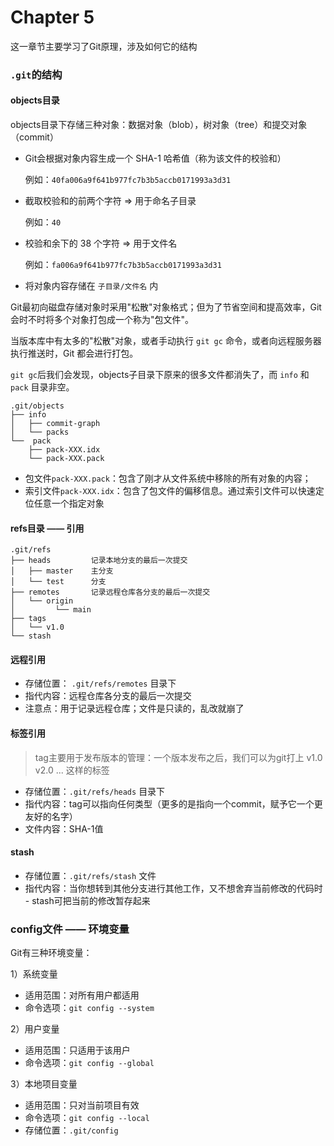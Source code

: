 # Chapter 5

这一章节主要学习了Git原理，涉及如何它的结构

###  `.git`的结构

#### objects目录

objects目录下存储三种对象：数据对象（blob），树对象（tree）和提交对象（commit）

- Git会根据对象内容生成一个 SHA-1 哈希值（称为该文件的校验和）

  例如：`40fa006a9f641b977fc7b3b5accb0171993a3d31`

- 截取校验和的前两个字符 => 用于命名子目录

  例如：`40`

- 校验和余下的 38 个字符 => 用于文件名

  例如：`fa006a9f641b977fc7b3b5accb0171993a3d31`

- 将对象内容存储在 `子目录/文件名` 内

Git最初向磁盘存储对象时采用"松散"对象格式；但为了节省空间和提高效率，Git会时不时将多个对象打包成一个称为"包文件"。

当版本库中有太多的"松散"对象，或者手动执行 `git gc` 命令，或者向远程服务器执行推送时，Git 都会进行打包。

```git gc```后我们会发现，objects子目录下原来的很多文件都消失了，而 `info` 和 `pack` 目录非空。

```
.git/objects
├── info
│   ├── commit-graph
│   └── packs
└──  pack
    ├── pack-XXX.idx
    └── pack-XXX.pack
```

- 包文件`pack-XXX.pack`：包含了刚才从文件系统中移除的所有对象的内容；
- 索引文件`pack-XXX.idx`：包含了包文件的偏移信息。通过索引文件可以快速定位任意一个指定对象

#### refs目录 —— 引用

```
.git/refs
├── heads         记录本地分支的最后一次提交
│   ├── master	  主分支
│   └── test	  分支
├── remotes       记录远程仓库各分支的最后一次提交
│   └── origin
│         └── main
├── tags
│   └── v1.0
└── stash
```

#### 远程引用

- 存储位置： `.git/refs/remotes` 目录下
- 指代内容：远程仓库各分支的最后一次提交
- 注意点：用于记录远程仓库；文件是只读的，乱改就崩了

#### 标签引用

> tag主要用于发布版本的管理：一个版本发布之后，我们可以为git打上 v1.0 v2.0 ... 这样的标签

- 存储位置：`.git/refs/heads` 目录下
- 指代内容：tag可以指向任何类型（更多的是指向一个commit，赋予它一个更友好的名字）
- 文件内容：SHA-1值

####  stash

- 存储位置：`.git/refs/stash` 文件
- 指代内容：当你想转到其他分支进行其他工作，又不想舍弃当前修改的代码时 - stash可把当前的修改暂存起来

###  config文件 —— 环境变量

Git有三种环境变量：

1）系统变量

- 适用范围：对所有用户都适用
- 命令选项：`git config --system`

2）用户变量

- 适用范围：只适用于该用户
- 命令选项：`git config --global`

3）本地项目变量

- 适用范围：只对当前项目有效
- 命令选项：`git config --local`
- 存储位置：`.git/config`

